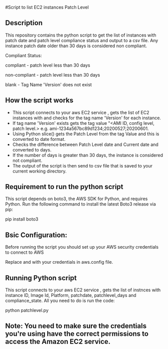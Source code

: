 #Script to list EC2 instances Patch Level

## Description

This repository contains the python script to get the list of instances with patch date and patch level compliance status and output to a csv file. Any instance patch date older than 30 days is considered non compliant.

Compliant Status:

compliant - patch level less than 30 days

non-compliant - patch level less than 30 days

blank - Tag Name 'Version' does not exist

## How the script works

- This script connects to your aws EC2 service , gets the list of EC2 instances with and checks for the tag name 'Version' for each instance.
- If tag name 'Version' exists gets the tag value "<AMI ID, config level, patch level.> e.g.
  ami-1234a567bc89d1234;20200527;20200601.
- Using Python slice() gets the Patch Level from the tag Value  and this is converted to date format.
- Checks the difference between  Patch Level date and Current date and converted to days.
- If the number of days is greater than 30 days, the instance is considered not compliant.
- The output of the script is then send to csv file that is saved to your current working directory.

## Requirement to run the python script

This script depends on boto3, the AWS SDK for Python, and requires Python.
Run the following command  to install the latest Boto3 release via pip:

pip install boto3

## Bsic Configuration:

Before running the script you should set up your AWS security credentials to connect to AWS

Replace <Your Access Key ID> and <Your Secret Access Key> with your credentials in aws.config file.

## Running Python script
This script connects to your aws EC2 service , gets the list of instnces with instance ID, Image Id, Platform, patchdate, patchlevel_days and compliance_state. All you need to do is run the code:

python patchlevel.py

## Note: You need to make sure the credentials you're using have the correct permissions to access the Amazon EC2 service.
